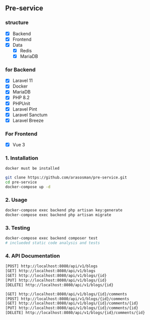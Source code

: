 ## Pre-service

### structure
- [x] Backend
- [x] Frontend
- [x] Data
  - [x] Redis
  - [x] MariaDB

### for Backend
- [x] Laravel 11
- [x] Docker
- [x] MariaDB
- [x] PHP 8.2
- [x] PHPUnit
- [x] Laravel Pint
- [x] Laravel Sanctum
- [x] Laravel Breeze

### For Frontend
- [x] Vue 3


### 1. Installation
```bash
docker must be installed

git clone https://github.com/arasosman/pre-service.git
cd pre-service
docker-compose up -d
```

### 2. Usage
```bash
docker-compose exec backend php artisan key:generate
docker-compose exec backend php artisan migrate
```

### 3. Testing
```bash
docker-compose exec backend composer test
# inclueded static code analysis and tests
```

### 4. API Documentation
```bash
[POST] http://localhost:8080/api/v1/blogs
[GET] http://localhost:8080/api/v1/blogs
[GET] http://localhost:8080/api/v1/blogs/{id}
[PUT] http://localhost:8080/api/v1/blogs/{id}
[DELETE] http://localhost:8080/api/v1/blogs/{id}

[GET] http://localhost:8080/api/v1/blogs/{id}/comments
[POST] http://localhost:8080/api/v1/blogs/{id}/comments
[GET] http://localhost:8080/api/v1/blogs/{id}/comments/{id}
[PUT] http://localhost:8080/api/v1/blogs/{id}/comments/{id}
[DELETE] http://localhost:8080/api/v1/blogs/{id}/comments/{id}
```


